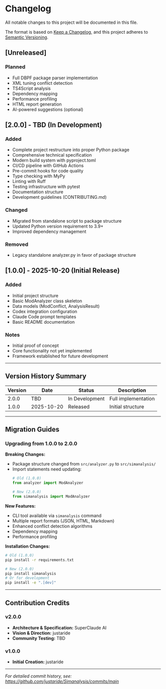 # Changelog

All notable changes to this project will be documented in this file.

The format is based on [Keep a Changelog](https://keepachangelog.com/en/1.0.0/),
and this project adheres to [Semantic Versioning](https://semver.org/spec/v2.0.0.html).

## [Unreleased]

### Planned
- Full DBPF package parser implementation
- XML tuning conflict detection
- TS4Script analysis
- Dependency mapping
- Performance profiling
- HTML report generation
- AI-powered suggestions (optional)

## [2.0.0] - TBD (In Development)

### Added
- Complete project restructure into proper Python package
- Comprehensive technical specification
- Modern build system with pyproject.toml
- CI/CD pipeline with GitHub Actions
- Pre-commit hooks for code quality
- Type checking with MyPy
- Linting with Ruff
- Testing infrastructure with pytest
- Documentation structure
- Development guidelines (CONTRIBUTING.md)

### Changed
- Migrated from standalone script to package structure
- Updated Python version requirement to 3.9+
- Improved dependency management

### Removed
- Legacy standalone analyzer.py in favor of package structure

## [1.0.0] - 2025-10-20 (Initial Release)

### Added
- Initial project structure
- Basic ModAnalyzer class skeleton
- Data models (ModConflict, AnalysisResult)
- Codex integration configuration
- Claude Code prompt templates
- Basic README documentation

### Notes
- Initial proof of concept
- Core functionality not yet implemented
- Framework established for future development

---

## Version History Summary

| Version | Date | Status | Description |
|---------|------|--------|-------------|
| 2.0.0 | TBD | In Development | Full implementation |
| 1.0.0 | 2025-10-20 | Released | Initial structure |

---

## Migration Guides

### Upgrading from 1.0.0 to 2.0.0

**Breaking Changes:**
- Package structure changed from `src/analyzer.py` to `src/simanalysis/`
- Import statements need updating:
  ```python
  # Old (1.0.0)
  from analyzer import ModAnalyzer

  # New (2.0.0)
  from simanalysis import ModAnalyzer
  ```

**New Features:**
- CLI tool available via `simanalysis` command
- Multiple report formats (JSON, HTML, Markdown)
- Enhanced conflict detection algorithms
- Dependency mapping
- Performance profiling

**Installation Changes:**
```bash
# Old (1.0.0)
pip install -r requirements.txt

# New (2.0.0)
pip install simanalysis
# Or for development
pip install -e ".[dev]"
```

---

## Contribution Credits

### v2.0.0
- **Architecture & Specification:** SuperClaude AI
- **Vision & Direction:** justaride
- **Community Testing:** TBD

### v1.0.0
- **Initial Creation:** justaride

---

*For detailed commit history, see: https://github.com/justaride/Simanalysis/commits/main*
